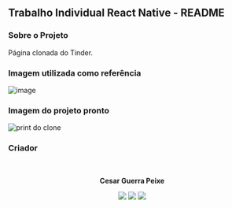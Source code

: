 ## Trabalho Individual React Native - README

### Sobre o Projeto

Página clonada do Tinder.

### Imagem utilizada como referência

![image](https://github.com/CesarGuerraPeixe/p1-cesar-react-native/assets/164147010/9fb34ed0-1b9a-46a1-a56a-c6eaf74caa34)

### Imagem do projeto pronto

![print do clone](https://github.com/CesarGuerraPeixe/p1-cesar-react-native/assets/164147010/600e8104-91a9-4064-92d4-9c22c078caf9)

### Criador

<center><br>

**Cesar Guerra Peixe**
<div>
<a href="https://www.instagram.com/dali.cesar/)" target="_blank"><img loading="lazy" src="https://img.shields.io/badge/-Instagram-%23E4405F?style=for-the-badge&logo=instagram&logoColor=white" target="_blank"></a>
<a href = "mailto:contato@cesargpmuller@gmail.com"><img loading="lazy" src="https://img.shields.io/badge/Gmail-D14836?style=for-the-badge&logo=gmail&logoColor=white" target="_blank"></a>
<a href="https://www.linkedin.com/in/cesarguerrapeixe/" target="_blank"><img loading="lazy" src="https://img.shields.io/badge/-LinkedIn-%230077B5?style=for-the-badge&logo=linkedin&logoColor=white" target="_blank"></a>   
</div><br>

